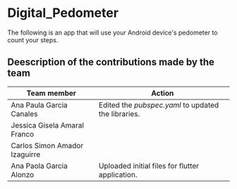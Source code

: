# Digital_Pedometer
The following is an app that will use your Android device's pedometer to count your steps.


## Deescription of the contributions made by the team

Team member                   | Action 
------------------------------|-------
Ana Paula Garcia Canales      | Edited the _*pubspec.yaml*_ to updated the libraries. 
Jessica Gisela Amaral Franco  |
Carlos Simon Amador Izaguirre |
Ana Paola Garcia Alonzo       | Uploaded initial files for flutter application. 
